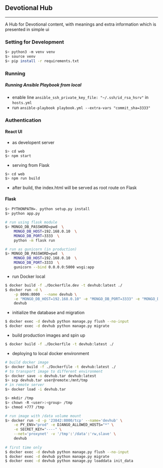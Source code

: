 ## Devotional Hub
-----
A Hub for Devotional content, with meanings and extra information which is presented in simple ui

### Setting for Development
```sh
$> python3 -m venv venv
$> source venv
$> pip install -r requirements.txt
```

### Running

##### Running Ansible Playbook from local
* enable line `ansible_ssh_private_key_file: "~/.ssh/id_rsa_hsrv"` in `hosts.yml`
* run `ansible-playbook playbook.yml --extra-vars "commit_sha=3333"`

### Authentication

#### React UI
* as developent server
```sh
$> cd web
$> npm start
```
* serving from Flask
```sh
$> cd web
$> npm run build
```
- after build, the index.html will be served as root route on Flask

#### Flask
```sh
$> PYTHONPATH=. python setup.py install
$> python app.py

# run using flask module
$> MONGO_DB_PASSWORD=pwd  \
    MONGO_DB_HOST=192.168.0.10  \
    MONGO_DB_PORT=3333  \
    python -m flask run

# run as gunicorn (in production)    
$> MONGO_DB_PASSWORD=pwd  \
    MONGO_DB_HOST=192.168.0.10  \
    MONGO_DB_PORT=3333  \
    gunicorn --bind 0.0.0.0:5000 wsgi:app
```

* run Docker local
```sh
$ docker build -f ./Dockerfile.dev -t devhub:latest ./
$ docker run -d \
    -p 8006:8000  --name devhub \
    -e "MONGO_DB_HOST=192.168.0.10" -e "MONGO_DB_PORT=3333" -e "MONGO_DB_PASSWORD=test" \
    devhub
```

* initialize the database and migration
```sh
$ docker exec -d devhub python manage.py flush --no-input
$ docker exec -d devhub python manage.py migrate
```

* build production images and spin up
```sh
$ docker build -f ./Dockerfile -t devhub:latest ./
```

* deploying to local docker environment
```sh
# build docker image
$> docker build -f ./Dockerfile -t devhub:latest ./
# to transport image to different environment
$> docker save -o devhub.tar devhub:latest
$> scp devhub.tar user@remote:/mnt/tmp
# in remote server
$> docker load -i devhub.tar

$> mkdir /tmp
$> chown -R <user>:<group> /tmp
$> chmod +777 /tmp

# run image with /data volume mount
$> docker run -d -p '23842:8000/tcp' --name='devhub' \
    -e PY_ENV="prod" -e DJANGO_ALLOWED_HOSTS="*" \
    -e SECRET_KEY="----" \
    --net='proxynet' -v '/tmp':'/data':'rw,slave' \
    devhub
    
# first time only    
$ docker exec -d devhub python manage.py flush --no-input
$ docker exec -d devhub python manage.py migrate
$ docker exec -d devhub python manage.py loaddata init_data
```